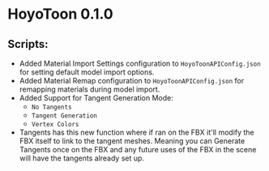 # HoyoToon 0.1.0

## Scripts:

- Added Material Import Settings configuration to `HoyoToonAPIConfig.json` for setting default model import options.
- Added Material Remap configuration to `HoyoToonAPIConfig.json` for remapping materials during model import.
- Added Support for Tangent Generation Mode:
  - `No Tangents`
  - `Tangent Generation`
  - `Vertex Colors`
- Tangents has this new function where if ran on the FBX it'll modify the FBX itself to link to the tangent meshes. Meaning you can Generate Tangents once on the FBX and any future uses of the FBX in the scene will have the tangents already set up.
